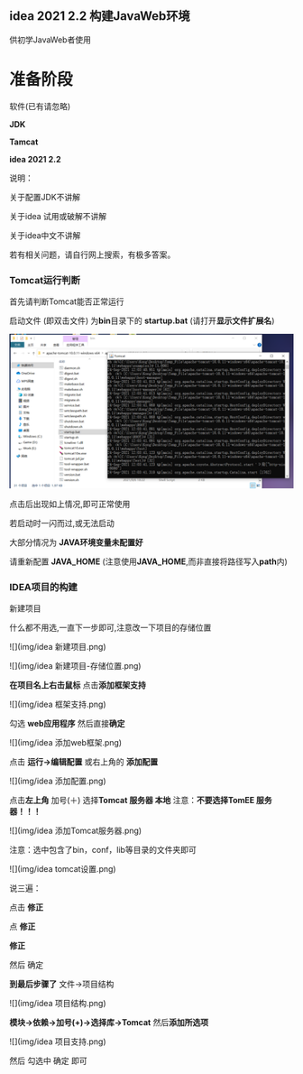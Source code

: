 ## idea 2021 2.2 构建JavaWeb环境

供初学JavaWeb者使用

# 准备阶段

软件(已有请忽略)

**JDK** 

**Tamcat**

**idea 2021 2.2**







说明：

关于配置JDK不讲解

关于idea 试用或破解不讲解

关于idea中文不讲解

若有相关问题，请自行网上搜索，有极多答案。

### Tomcat运行判断

首先请判断Tomcat能否正常运行

启动文件 (即双击文件)   为**bin**目录下的  **startup.bat**      (请打开**显示文件扩展名**)

![](img/tomcat启动文件.png)

点击后出现如上情况,即可正常使用

若启动时一闪而过,或无法启动

大部分情况为  **JAVA环境变量未配置好**

请重新配置  **JAVA_HOME**    (注意使用**JAVA_HOME**,而非直接将路径写入**path**内)

### IDEA项目的构建

新建项目

什么都不用选,一直下一步即可,注意改一下项目的存储位置

![](img/idea 新建项目.png)

![](img/idea 新建项目-存储位置.png)

**在项目名上右击鼠标**   点击**添加框架支持**

![](img/idea 框架支持.png)

勾选 **web应用程序**    然后直接**确定**

![](img/idea 添加web框架.png)

点击  **运行->编辑配置**        或右上角的   **添加配置**

![](img/idea 添加配置.png)

点击**左上角** 加号(＋)    选择**Tomcat 服务器   本地**               注意：**不要选择TomEE  服务器！！！**

![](img/idea 添加Tomcat服务器.png)

注意：选中包含了bin，conf，lib等目录的文件夹即可

![](img/idea tomcat设置.png)

说三遍：

点击       **修正**

点   **修正**

**修正**

然后   确定

**到最后步骤了**                  文件->项目结构

![](img/idea 项目结构.png)

**模块->依赖->加号(+)->选择库->Tomcat**       然后**添加所选项**

![](img/idea 项目支持.png)

然后   勾选中    确定    即可

